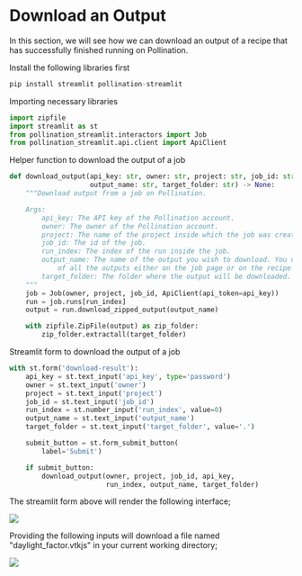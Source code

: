 # Download an Output

In this section, we will see how we can download an output of a recipe that has successfully finished running on Pollination.

Install the following libraries first

```python
pip install streamlit pollination-streamlit
```

Importing necessary libraries

```python
import zipfile
import streamlit as st
from pollination_streamlit.interactors import Job
from pollination_streamlit.api.client import ApiClient
```

Helper function to download the output of a job

```python
def download_output(api_key: str, owner: str, project: str, job_id: str, run_index: int,
                    output_name: str, target_folder: str) -> None:
    """Download output from a job on Pollination.

    Args:
        api_key: The API key of the Pollination account.
        owner: The owner of the Pollination account.
        project: The name of the project inside which the job was created.
        job_id: The id of the job.
        run_index: The index of the run inside the job.
        output_name: The name of the output you wish to download. You can find the names
            of all the outputs either on the job page or on the recipe page.
        target_folder: The folder where the output will be downloaded.
    """
    job = Job(owner, project, job_id, ApiClient(api_token=api_key))
    run = job.runs[run_index]
    output = run.download_zipped_output(output_name)

    with zipfile.ZipFile(output) as zip_folder:
        zip_folder.extractall(target_folder)
```

Streamlit form to download the output of a job

```python
with st.form('download-result'):
    api_key = st.text_input('api_key', type='password')
    owner = st.text_input('owner')
    project = st.text_input('project')
    job_id = st.text_input('job_id')
    run_index = st.number_input('run_index', value=0)
    output_name = st.text_input('output_name')
    target_folder = st.text_input('target_folder', value='.')

    submit_button = st.form_submit_button(
        label='Submit')

    if submit_button:
        download_output(owner, project, job_id, api_key,
                        run_index, output_name, target_folder)
```

The streamlit form above will render the following interface;

![](../.gitbook/assets/pollination-apps/download\_job.png)

Providing the following inputs will download a file named "daylight\_factor.vtkjs" in your current working directory;

![](../.gitbook/assets/pollination-apps/download\_job\_query.png)
